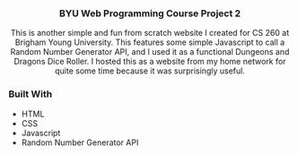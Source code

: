 <h3 align="center">BYU Web Programming Course Project 2</h3>
  <p align="center">
    This is another simple and fun from scratch website I created for CS 260 at Brigham Young University.
    This features some simple Javascript to call a Random Number Generator API, and I used it as a functional Dungeons and Dragons Dice Roller.
    I hosted this as a website from my home network for quite some time because it was surprisingly useful.
    <br />

### Built With

* HTML
* CSS
* Javascript
* Random Number Generator API
